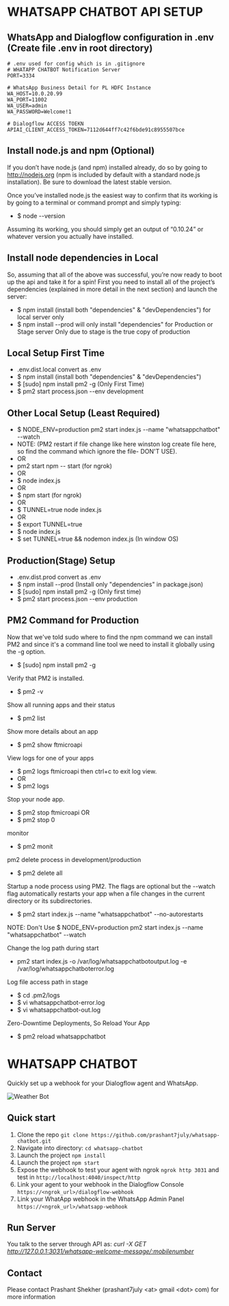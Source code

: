 # WHATSAPP CHATBOT API SETUP

## WhatsApp and Dialogflow configuration in .env (Create file .env in root directory)
```
# .env used for config which is in .gitignore
# WHATAPP CHATBOT Notification Server
PORT=3334

# WhatsApp Business Detail for PL HDFC Instance
WA_HOST=10.0.20.99
WA_PORT=11002
WA_USER=admin
WA_PASSWORD=Welcome!1

# Dialogflow ACCESS TOEKN  
APIAI_CLIENT_ACCESS_TOKEN=7112d644ff7c42f6bde91c8955507bce
```

## Install node.js and npm (Optional)

If you don’t have node.js (and npm) installed already, do so by going to http://nodejs.org (npm is included by default with a standard node.js installation). Be sure to download the latest stable version.

Once you’ve installed node.js the easiest way to confirm that its working is by going to a terminal or command prompt and simply typing:
* $ node --version

Assuming its working, you should simply get an output of “0.10.24” or whatever version you actually have installed.

## Install node dependencies in Local

So, assuming that all of the above was successful, you’re now ready to boot up the api and take it for a spin! First you need to install all of the project’s dependencies (explained in more detail in the next section) and launch the server:

* $ npm install (install both "dependencies" & "devDependencies") for local server only
* $ npm install --prod will only install "dependencies" for Production or Stage server Only due to stage is the true copy of production

## Local Setup First Time

* .env.dist.local convert as .env
* $ npm install (install both "dependencies" & "devDependencies")
* $ [sudo] npm install pm2 -g (Only First Time)
* $ pm2 start process.json --env development

## Other Local Setup (Least Required)

* $ NODE_ENV=production pm2 start index.js --name "whatsappchatbot" --watch 
* NOTE: (PM2 restart if file change like here winston log create file here, so find the command which ignore the file- DON'T USE).
* OR
* pm2 start npm -- start (for ngrok)
* OR
* $ node index.js
* OR
* $ npm start (for ngrok)
* OR
* $ TUNNEL=true node index.js
* OR
* $ export TUNNEL=true
* $ node index.js
* $ set TUNNEL=true && nodemon index.js (In window OS)

## Production(Stage) Setup

* .env.dist.prod convert as .env
* $ npm install --prod (Install only "dependencies" in package.json)
* $ [sudo] npm install pm2 -g (Only first time)
* $ pm2 start process.json --env production

## PM2 Command for Production 

Now that we've told sudo where to find the npm command we can install PM2 and since it's a command line tool we need to install it globally using the -g option.
* $ [sudo] npm install pm2 -g

Verify that PM2 is installed.
* $ pm2 -v

Show all running apps and their status
* $ pm2 list

Show more details about an app
* $ pm2 show ftmicroapi

View logs for one of your apps
* $ pm2 logs ftmicroapi then ctrl+c to exit log view.
* OR
* $ pm2 logs

Stop your node app.
* $ pm2 stop ftmicroapi
OR
* $ pm2 stop 0

monitor
* $ pm2 monit

pm2 delete process in development/production
* $ pm2 delete all

Startup a node process using PM2. The flags are optional but the --watch flag automatically restarts your app when a file changes in the current directory or its subdirectories.

* $ pm2 start index.js --name "whatsappchatbot" --no-autorestarts

NOTE: Don't Use $ NODE_ENV=production pm2 start index.js --name "whatsappchatbot" --watch

Change the log path during start
* pm2 start index.js -o /var/log/whatsappchatbotoutput.log -e /var/log/whatsappchatboterror.log

Log file access path in stage
* $ cd .pm2/logs
* $ vi whatsappchatbot-error.log
* $ vi whatsappchatbot-out.log

Zero-Downtime Deployments, So Reload Your App
* $ pm2 reload whatsappchatbot

# WHATSAPP CHATBOT

Quickly set up a webhook for your Dialogflow agent and WhatsApp.

![Weather Bot](https://github.com/prashant7july/whatsapp-chatbot/blob/master/weatherbot.jpg)

## Quick start

1. Clone the repo `git clone https://github.com/prashant7july/whatsapp-chatbot.git`
1. Navigate into directory: `cd whatsapp-chatbot`
1. Launch the project `npm install`
1. Launch the project `npm start`
1. Expose the webhook to test your agent with ngrok `ngrok http 3031` and test in `http://localhost:4040/inspect/http`
1. Link your agent to your webhook in the Dialogflow Console `https://<ngrok_url>/dialogflow-webhook`
1. Link your WhatApp webhook in the WhatsApp Admin Panel `https://<ngrok_url>/whatsapp-webhook`

## Run Server

You talk to the server through API as: *curl -X GET http://127.0.0.1:3031/whatsapp-welcome-message/:mobilenumber*

## Contact

Please contact Prashant Shekher (prashant7july \<at\> gmail \<dot\> com) for more information
